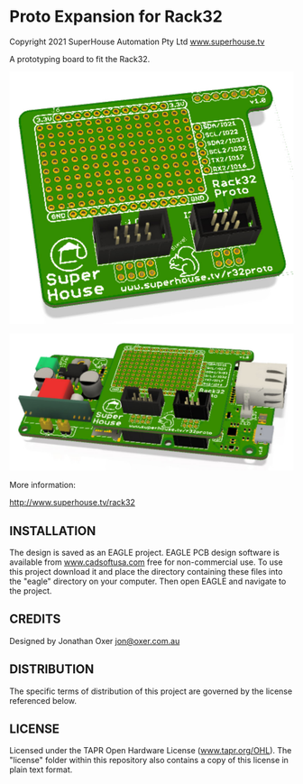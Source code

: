 Proto Expansion for Rack32 
==========================

Copyright 2021 SuperHouse Automation Pty Ltd  www.superhouse.tv

A prototyping board to fit the Rack32.

![R32PROTO PCB](Images/R32PROTO-v1_0-render-1.jpg)

![R32PROTO PCB](Images/R32PROTO-v1_0-render-2.jpg)

More information:

  http://www.superhouse.tv/rack32

INSTALLATION
------------
The design is saved as an EAGLE project. EAGLE PCB design software is
available from www.cadsoftusa.com free for non-commercial use. To use
this project download it and place the directory containing these files
into the "eagle" directory on your computer. Then open EAGLE and
navigate to the project.


CREDITS
-------
Designed by Jonathan Oxer jon@oxer.com.au


DISTRIBUTION
------------
The specific terms of distribution of this project are governed by the
license referenced below.


LICENSE
-------
Licensed under the TAPR Open Hardware License (www.tapr.org/OHL).
The "license" folder within this repository also contains a copy of
this license in plain text format.
